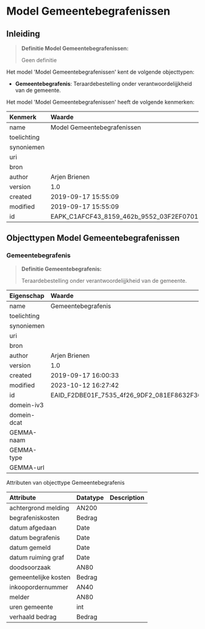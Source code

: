 # Model Gemeentebegrafenissen
## Inleiding
> **Definitie Model Gemeentebegrafenissen:** 
>
> Geen definitie

Het model 'Model Gemeentebegrafenissen' kent de volgende objecttypen:

* **Gemeentebegrafenis**: Teraardebestelling onder verantwoordelijjkheid van de gemeente.


Het model 'Model Gemeentebegrafenissen' heeft de volgende kenmerken:

| Kenmerk | Waarde |
| :--- | :------ |
| name | Model Gemeentebegrafenissen |
| toelichting |  |
| synoniemen |  |
| uri |  |
| bron |  |
| author | Arjen Brienen |
| version | 1.0 |
| created | 2019-09-17 15:55:09 |
| modified | 2019-09-17 15:55:09 |
| id | EAPK_C1AFCF43_8159_462b_9552_03F2EF070141 |


## Objecttypen Model Gemeentebegrafenissen


### Gemeentebegrafenis
> **Definitie Gemeentebegrafenis:** 
>
> Teraardebestelling onder verantwoordelijjkheid van de gemeente.

| Eigenschap | Waarde |
| :--- | :------ |
| name | Gemeentebegrafenis |
| toelichting |  |
| synoniemen |  |
| uri |  |
| bron |  |
| author | Arjen Brienen |
| version | 1.0 |
| created | 2019-09-17 16:00:33 |
| modified | 2023-10-12 16:27:42 |
| id | EAID_F2DBE01F_7535_4f26_9DF2_081EF8632F36 |
| domein-iv3 |  |
| domein-dcat |  |
| GEMMA-naam |  |
| GEMMA-type |  |
| GEMMA-url |  |


Attributen van objecttype Gemeentebegrafenis

| Attribute | Datatype | Description |
| :--- | :--- | :--- |
| achtergrond melding | AN200 |  |
| begrafeniskosten | Bedrag |  |
| datum afgedaan | Date |  |
| datum begrafenis | Date |  |
| datum gemeld | Date |  |
| datum ruiming graf | Date |  |
| doodsoorzaak | AN80 |  |
| gemeentelijke kosten | Bedrag |  |
| inkoopordernummer | AN40 |  |
| melder | AN80 |  |
| uren gemeente | int |  |
| verhaald bedrag | Bedrag |  |






